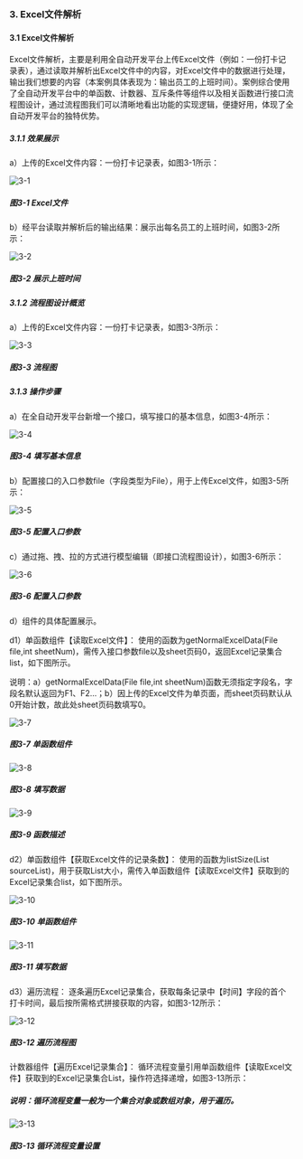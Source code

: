 ### 3. Excel文件解析

#### 3.1 Excel文件解析

Excel文件解析，主要是利用全自动开发平台上传Excel文件（例如：一份打卡记录表），通过读取并解析出Excel文件中的内容，对Excel文件中的数据进行处理，输出我们想要的内容（本案例具体表现为：输出员工的上班时间）。案例综合使用了全自动开发平台中的单函数、计数器、互斥条件等组件以及相关函数进行接口流程图设计，通过流程图我们可以清晰地看出功能的实现逻辑，便捷好用，体现了全自动开发平台的独特优势。

##### 3.1.1 效果展示

a）上传的Excel文件内容：一份打卡记录表，如图3-1所示：

![3-1](https://www.feisuanyz.com/fsimage/alcj-image/excel/excel_1.png)

##### 图3-1 Excel文件

b）经平台读取并解析后的输出结果：展示出每名员工的上班时间，如图3-2所示：

![3-2](https://www.feisuanyz.com/fsimage/alcj-image/excel/excel_2.png)

##### 图3-2 展示上班时间

##### 3.1.2 流程图设计概览

a）上传的Excel文件内容：一份打卡记录表，如图3-3所示：

![3-3](https://www.feisuanyz.com/fsimage/alcj-image/excel/excel_3.png)

##### 图3-3 流程图

##### 3.1.3 操作步骤

a）在全自动开发平台新增一个接口，填写接口的基本信息，如图3-4所示：

![3-4](https://www.feisuanyz.com/fsimage/alcj-image/excel/excel_4.png)

##### 图3-4 填写基本信息

b）配置接口的入口参数file（字段类型为File），用于上传Excel文件，如图3-5所示：

![3-5](https://www.feisuanyz.com/fsimage/alcj-image/excel/excel_5.png)

##### 图3-5 配置入口参数

c）通过拖、拽、拉的方式进行模型编辑（即接口流程图设计），如图3-6所示：

![3-6](https://www.feisuanyz.com/fsimage/alcj-image/excel/excel_7.png)

##### 图3-6 配置入口参数

d）组件的具体配置展示。

d1）单函数组件【读取Excel文件】： 使用的函数为getNormalExcelData(File file,int sheetNum)，需传入接口参数file以及sheet页码0，返回Excel记录集合list，如下图所示。

说明：a）getNormalExcelData(File file,int sheetNum)函数无须指定字段名，字段名默认返回为F1、F2...；b）因上传的Excel文件为单页面，而sheet页码默认从0开始计数，故此处sheet页码数填写0。

![3-7](https://www.feisuanyz.com/fsimage/alcj-image/excel/excel_8.png)

##### 图3-7 单函数组件

![3-8](https://www.feisuanyz.com/fsimage/alcj-image/excel/excel_9.png)

##### 图3-8 填写数据

![3-9](https://www.feisuanyz.com/fsimage/alcj-image/excel/excel_10.png)

##### 图3-9 函数描述

d2）单函数组件【获取Excel文件的记录条数】： 使用的函数为listSize(List sourceList)，用于获取List大小，需传入单函数组件【读取Excel文件】获取到的Excel记录集合list，如下图所示。

![3-10](https://www.feisuanyz.com/fsimage/alcj-image/excel/excel_11.png)

##### 图3-10 单函数组件

![3-11](https://www.feisuanyz.com/fsimage/alcj-image/excel/excel_12.png)

##### 图3-11 填写数据

d3）遍历流程： 逐条遍历Excel记录集合，获取每条记录中【时间】字段的首个打卡时间，最后按所需格式拼接获取的内容，如图3-12所示：

![3-12](https://www.feisuanyz.com/fsimage/alcj-image/excel/excel_16.png)

##### 图3-12 遍历流程图

计数器组件【遍历Excel记录集合】： 循环流程变量引用单函数组件【读取Excel文件】获取到的Excel记录集合List，操作符选择递增，如图3-13所示：

##### 说明：循环流程变量一般为一个集合对象或数组对象，用于遍历。

![3-13](https://www.feisuanyz.com/fsimage/alcj-image/excel/excel_17.png)

##### 图3-13 循环流程变量设置
